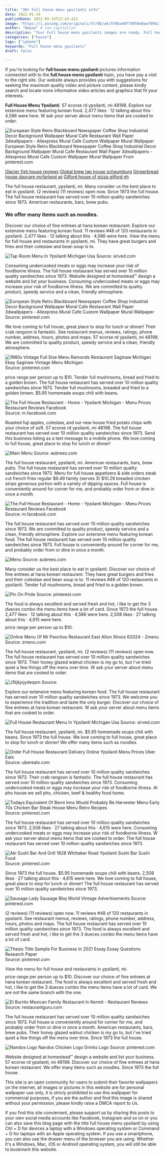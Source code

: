 ```yaml
---
title: "38+ Full house menu ypsilanti info"
date: 2022-01-19
publishDate: 2022-09-14T22:43:41Z
image: "https://i.pinimg.com/originals/5f/8b/a4/5f8ba40f7d950e8ae709dc75f0d53f69.gif"
author: "Wayne" # use capitalize
description: "Your Full house menu ypsilanti images are ready. Full house menu ypsilanti are a topic that is being searched for and liked by netizens today. You can Find and Download the Full house menu ypsilanti files here. Find and Download all free photos and vectors."
categories: ["house"]
tags: ["iphone"]
keywords: "Full house menu ypsilanti"
draft: false

---
```


If you're looking for **full house menu ypsilanti** pictures information connected with to the **full house menu ypsilanti** topic, you have pay a visit to the right  site.  Our website always  provides you with  suggestions  for seeking  the maximum  quality video and picture  content, please kindly search and locate more informative video articles and graphics  that fit your interests.

**Full House Menu Ypsilanti**. 57 ecorse rd ypsilanti, mi 48198. Explore our extensive menu featuring korean food. 2,477 likes · 12 talking about this · 4,586 were here. W ask your server about menu items that are cooked to order.

![European Style Retro Blackboard Newspaper Coffee Shop Industrial Decor Background Wallpaper Mural Cafe Restaurant Wall Paper 3dwallpapers - Aliexpress Mural Cafe Custom Wallpaper Mural Wallpaper](https://i.pinimg.com/originals/5d/c5/63/5dc56366471590e5646a604a1f063265.jpg "European Style Retro Blackboard Newspaper Coffee Shop Industrial Decor Background Wallpaper Mural Cafe Restaurant Wall Paper 3dwallpapers - Aliexpress Mural Cafe Custom Wallpaper Mural Wallpaper")
European Style Retro Blackboard Newspaper Coffee Shop Industrial Decor Background Wallpaper Mural Cafe Restaurant Wall Paper 3dwallpapers - Aliexpress Mural Cafe Custom Wallpaper Mural Wallpaper From pinterest.com

[Glacier fish house reviews](/glacier-fish-house-reviews/)
[Global brew tap house schaumburg](/global-brew-tap-house-schaumburg/)
[Gingerbread house daycare mcfarland wi](/gingerbread-house-daycare-mcfarland-wi/)
[Gilford house of pizza gilford nh](/gilford-house-of-pizza-gilford-nh/)

The full house restaurant, ypsilanti, mi. Many consider us the best place to eat in ypsilanti. (2 reviews) (11 reviews) open now. Since 1973 the full house. The full house restaurant has served over 10 million quality sandwiches since 1973. American restaurants, bars, brew pubs.

### We offer many items such as noodles.

Discover our choice of fine entrees at hana korean restaurant. Explore our extensive menu featuring korean food. 11 reviews #48 of 120 restaurants in ypsilanti. 2,477 likes · 12 talking about this · 4,586 were here. View the menu for full house and restaurants in ypsilanti, mi. They have great burgers and fries and their coleslaw and bean soup is to.


![Tap Room Menu In Ypsilanti Michigan Usa](https://d6ozfheqtj1tz.cloudfront.net/ChIJeQ_otECoPIgRgK754cCnfnU/5aac805188de1.jpg "Tap Room Menu In Ypsilanti Michigan Usa")
Source: sirved.com

Consuming undercooked meats or eggs may increase your risk of foodborne illness. The full house restaurant has served over 10 million quality sandwiches since 1973. Website designed at homestead™ design a website and list your business. Consuming undercooked meats or eggs may increase your risk of foodborne illness. We are committed to quality product, speedy service and a clean, friendly atmosphere.

![European Style Retro Blackboard Newspaper Coffee Shop Industrial Decor Background Wallpaper Mural Cafe Restaurant Wall Paper 3dwallpapers - Aliexpress Mural Cafe Custom Wallpaper Mural Wallpaper](https://i.pinimg.com/originals/5d/c5/63/5dc56366471590e5646a604a1f063265.jpg "European Style Retro Blackboard Newspaper Coffee Shop Industrial Decor Background Wallpaper Mural Cafe Restaurant Wall Paper 3dwallpapers - Aliexpress Mural Cafe Custom Wallpaper Mural Wallpaper")
Source: pinterest.com

We love coming to full house, great place to stop for lunch or dinner! Their crab rangoon is fantastic. See restaurant menus, reviews, ratings, phone number, address, hours, photos and maps. 57 ecorse rd ypsilanti, mi 48198. We are committed to quality product, speedy service and a clean, friendly atmosphere.

![1960s Vintage Full Size Menu Ramonds Restaurant Saginaw Michigan Ebay Saginaw Vintage Menu Michigan](https://i.pinimg.com/originals/47/92/8a/47928a01c5cf1b5130bfd8c409efe4eb.jpg "1960s Vintage Full Size Menu Ramonds Restaurant Saginaw Michigan Ebay Saginaw Vintage Menu Michigan")
Source: pinterest.com

$$$$ price range per person up to $10. Tender full mushrooms, bread and fried to a golden brown. The full house restaurant has served over 10 million quality sandwiches since 1973. Tender full mushrooms, breaded and fried to a golden brown. $5.95 homemade soups chili with beans.

![The Full House Restaurant - Home - Ypsilanti Michigan - Menu Prices Restaurant Reviews Facebook](https://lookaside.fbsbx.com/lookaside/crawler/media/?media_id=2823939077728571 "The Full House Restaurant - Home - Ypsilanti Michigan - Menu Prices Restaurant Reviews Facebook")
Source: m.facebook.com

Roasted fuji apples, coleslaw, and our new house fried potato chips with your choice of soft. 57 ecorse rd ypsilanti, mi 48198. The full house restaurant has served over 10 million quality sandwiches since 1973. Send this business listing as a text message to a mobile phone. We love coming to full house, great place to stop for lunch or dinner!

![Main Menu](https://aubrees.com/images/appetizers8-21.png "Main Menu")
Source: aubrees.com

The full house restaurant, ypsilanti, mi. American restaurants, bars, brew pubs. The full house restaurant has served over 10 million quality sandwiches since 1973. Menu for full house appetizers &amp; side orders steak cut french fries regular $6.49 family (serves 3) $10.29 breaded chicken strips generous portion with a variety of dipping sauces. Full house is conveniently around for corner for me, and probably order from or dine in once a month.

![The Full House Restaurant - Home - Ypsilanti Michigan - Menu Prices Restaurant Reviews Facebook](https://lookaside.fbsbx.com/lookaside/crawler/media/?media_id=3450876855034787 "The Full House Restaurant - Home - Ypsilanti Michigan - Menu Prices Restaurant Reviews Facebook")
Source: m.facebook.com

The full house restaurant has served over 10 million quality sandwiches since 1973. We are committed to quality product, speedy service and a clean, friendly atmosphere. Explore our extensive menu featuring korean food. The full house restaurant has served over 10 million quality sandwiches since 1973. Full house is conveniently around for corner for me, and probably order from or dine in once a month.

![Menu](https://aubrees.com/images/pizza8-21.png "Menu")
Source: aubrees.com

Many consider us the best place to eat in ypsilanti. Discover our choice of fine entrees at hana korean restaurant. They have great burgers and fries and their coleslaw and bean soup is to. 11 reviews #48 of 120 restaurants in ypsilanti. Tender full mushrooms, bread and fried to a golden brown.

![Pin On Pride](https://i.pinimg.com/originals/e6/2a/d8/e62ad85daee5193d7861f6f54ac2698a.jpg "Pin On Pride")
Source: pinterest.com

The food is always excellent and served fresh and hot, i like to get the 3 dueces combo the menu items have a lot of card. Since 1973 the full house. 2,477 likes · 12 talking about this · 4,586 were here. 2,508 likes · 27 talking about this · 4,615 were here. $$$$ price range per person up to $10.

![Online Menu Of Mr Panchos Restaurant East Alton Illinois 62024 - Zmenu](https://image.zmenu.com/menupic/4753459/s_20190920053958031336.jpg "Online Menu Of Mr Panchos Restaurant East Alton Illinois 62024 - Zmenu")
Source: zmenu.com

The full house restaurant, ypsilanti, mi. (2 reviews) (11 reviews) open now. The full house restaurant has served over 10 million quality sandwiches since 1973. Their honey glazed walnut chicken is my go to, but i&#039;ve tried quiet a few things off the menu over time. W ask your server about menu items that are cooked to order.

![J5tjkjxjydeqsm](https://i.pinimg.com/736x/2c/da/c8/2cdac8e0bf32af7de67b2264ea148a6d.jpg "J5tjkjxjydeqsm")
Source: 

Explore our extensive menu featuring korean food. The full house restaurant has served over 10 million quality sandwiches since 1973. We welcome you to experience the tradition and taste the only burger. Discover our choice of fine entrees at hana korean restaurant. W ask your server about menu items that are cooked to order.

![Full House Restaurant Menu In Ypsilanti Michigan Usa](https://d6ozfheqtj1tz.cloudfront.net/ChIJAysjGSSoPIgRF6hUV_zRErk/5aac808c97b4b.jpg "Full House Restaurant Menu In Ypsilanti Michigan Usa")
Source: sirved.com

The full house restaurant, ypsilanti, mi. $5.95 homemade soups chili with beans. Since 1973 the full house. We love coming to full house, great place to stop for lunch or dinner! We offer many items such as noodles.

![Order Full House Restaurant Delivery Online Ypsilanti Menu Prices Uber Eats](https://d1ralsognjng37.cloudfront.net/ec2ce156-f233-4662-8ff0-71f0ca4e19b4.jpeg "Order Full House Restaurant Delivery Online Ypsilanti Menu Prices Uber Eats")
Source: ubereats.com

The full house restaurant has served over 10 million quality sandwiches since 1973. Their crab rangoon is fantastic. The full house restaurant has served over 10 million quality sandwiches since 1973. Consuming undercooked meats or eggs may increase your risk of foodborne illness. At pho house we sell pho, chicken, beef &amp; healthy food home.

![Todays Equivalent Of Berni Inns Would Probably Be Harvester Menu Early 70s Chicken Bar Steak House Menu Retro Recipes](https://i.pinimg.com/originals/5b/5b/b2/5b5bb20470488b13c2ba061c4ed733ea.jpg "Todays Equivalent Of Berni Inns Would Probably Be Harvester Menu Early 70s Chicken Bar Steak House Menu Retro Recipes")
Source: pinterest.com

The full house restaurant has served over 10 million quality sandwiches since 1973. 2,508 likes · 27 talking about this · 4,615 were here. Consuming undercooked meats or eggs may increase your risk of foodborne illness. W ask your server about menu items that are cooked to order. The full house restaurant has served over 10 million quality sandwiches since 1973.

![Aki Sushi Bar And Grill 1828 Whittaker Road Ypsilanti Sushi Bar Sushi Food](https://i.pinimg.com/originals/a7/0a/3a/a70a3a0325c70e6727ebcdfdbd169a38.jpg "Aki Sushi Bar And Grill 1828 Whittaker Road Ypsilanti Sushi Bar Sushi Food")
Source: pinterest.com

Since 1973 the full house. $5.95 homemade soups chili with beans. 2,508 likes · 27 talking about this · 4,615 were here. We love coming to full house, great place to stop for lunch or dinner! The full house restaurant has served over 10 million quality sandwiches since 1973.

![Sausage Lady Sausage Bbq World Vintage Advertisements](https://i.pinimg.com/originals/d5/a8/c4/d5a8c45a550d9a92e4345cbacc9fd1ff.png "Sausage Lady Sausage Bbq World Vintage Advertisements")
Source: pinterest.com

(2 reviews) (11 reviews) open now. 11 reviews #48 of 120 restaurants in ypsilanti. See restaurant menus, reviews, ratings, phone number, address, hours, photos and maps. The full house restaurant has served over 10 million quality sandwiches since 1973. The food is always excellent and served fresh and hot, i like to get the 3 dueces combo the menu items have a lot of card.

![Thesis Title Sample For Business In 2021 Essay Essay Questions Research Paper](https://i.pinimg.com/originals/d0/78/47/d0784754164aa4800f484d9a5d39c21a.png "Thesis Title Sample For Business In 2021 Essay Essay Questions Research Paper")
Source: pinterest.com

View the menu for full house and restaurants in ypsilanti, mi. $$$$ price range per person up to $10. Discover our choice of fine entrees at hana korean restaurant. The food is always excellent and served fresh and hot, i like to get the 3 dueces combo the menu items have a lot of card. We are not the same branch with the one.

![El Burrito Mexican Family Restaurant In Kermit - Restaurant Reviews](https://10619-2.s.cdn12.com/rests/original/335_509145055.jpg "El Burrito Mexican Family Restaurant In Kermit - Restaurant Reviews")
Source: restaurantguru.com

The full house restaurant has served over 10 million quality sandwiches since 1973. Full house is conveniently around for corner for me, and probably order from or dine in once a month. American restaurants, bars, brew pubs. Their honey glazed walnut chicken is my go to, but i&#039;ve tried quiet a few things off the menu over time. Since 1973 the full house.

![Nandos Logo Nandos Chicken Logo Drinks Logo](https://i.pinimg.com/originals/5f/8b/a4/5f8ba40f7d950e8ae709dc75f0d53f69.gif "Nandos Logo Nandos Chicken Logo Drinks Logo")
Source: pinterest.com

Website designed at homestead™ design a website and list your business. 57 ecorse rd ypsilanti, mi 48198. Discover our choice of fine entrees at hana korean restaurant. We offer many items such as noodles. Since 1973 the full house.

This site is an open community for users to submit their favorite wallpapers on the internet, all images or pictures in this website are for personal wallpaper use only, it is stricly prohibited to use this wallpaper for commercial purposes, if you are the author and find this image is shared without your permission, please kindly raise a DMCA report to Us.

If you find this site convienient, please support us by sharing this posts to your own social media accounts like Facebook, Instagram and so on or you can also save this blog page with the title full house menu ypsilanti by using Ctrl + D for devices a laptop with a Windows operating system or Command + D for laptops with an Apple operating system. If you use a smartphone, you can also use the drawer menu of the browser you are using. Whether it's a Windows, Mac, iOS or Android operating system, you will still be able to bookmark this website.
